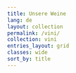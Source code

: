 ```yaml
---
title: Unsere Weine 
lang: de 
layout: collection
permalink: /vini/
collection: vini
entries_layout: grid
classes: wide
sort_by: title
---
```

